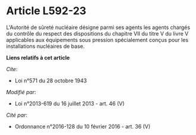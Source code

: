# Article L592-23

L'Autorité de sûreté nucléaire désigne parmi ses agents les agents chargés du contrôle du respect des dispositions du
chapitre VII du titre V du livre V applicables aux équipements sous pression spécialement conçus pour les installations
nucléaires de base.

**Liens relatifs à cet article**

_Cite_:

  - Loi n°571 du 28 octobre 1943

_Modifié par_:

  - Loi n°2013-619 du 16 juillet 2013 - art. 46 (V)

_Cité par_:

  - Ordonnance n°2016-128 du 10 février 2016 - art. 36 (V)
